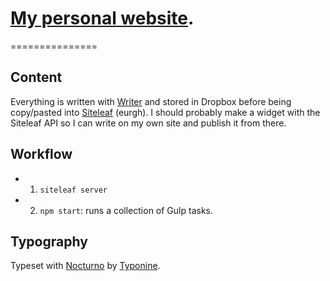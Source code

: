 # [My personal website](http://robinrendle.com).
===============

## Content

Everything is written with [Writer](https://ia.net/writer/mac/) and stored in Dropbox before being copy/pasted into [Siteleaf](http://siteleaf.com) (eurgh). I should probably make a widget with the Siteleaf API so I can write on my own site and publish it from there.


## Workflow

- 1. `siteleaf server`
- 2. `npm start`: runs a collection of Gulp tasks.


## Typography

Typeset with [Nocturno](http://www.typonine.com/fonts/font-library/nocturno/) by [Typonine](http://www.typonine.com).
